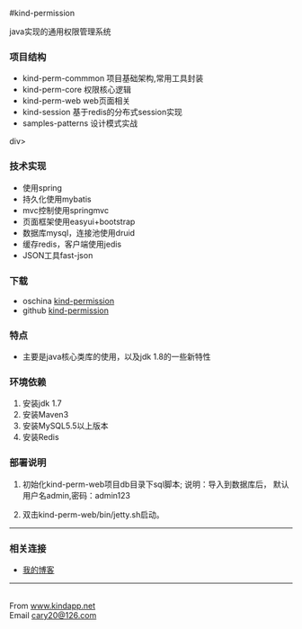 #kind-permission
<div>
    <p>
        java实现的通用权限管理系统
    </p>
</div>

<div>
    <h3>项目结构</h3>
    <ul>
        <li>kind-perm-commmon 项目基础架构,常用工具封装</li>
        <li>kind-perm-core    权限核心逻辑</li>
        <li>kind-perm-web     web页面相关</li>
        <li>kind-session      基于redis的分布式session实现</li>
        <li>samples-patterns  设计模式实战</li>
    </ul>
</div>
div>
    <h3>技术实现</h3>
    <ul>
        <li>使用spring</li>
        <li>持久化使用mybatis</li>
        <li>mvc控制使用springmvc</li>
        <li>页面框架使用easyui+bootstrap</li>
        <li>数据库mysql，连接池使用druid</li>
        <li>缓存redis，客户端使用jedis</li>
        <li>JSON工具fast-json</li>
    </ul>
</div>

<div>
    <h3>下载</h3>
    <ul>
        <li>oschina <a href="https://git.oschina.net/weiguo21/kind-permission.git">kind-permission</a></li>
        <li>github <a href="https://github.com/weiguo21/kind-permission.git">kind-permission</a></li>
    </ul>
</div>

<div>
    <h3>特点</h3>
    <ul>
        <li>主要是java核心类库的使用，以及jdk 1.8的一些新特性</li>
    </ul>
</div>

<div>
    <h3>环境依赖</h3>
    <ol>
        <li>安装jdk 1.7</li>
        <li>安装Maven3</li>
        <li>安装MySQL5.5以上版本</li>
        <li>安装Redis</li>
    </ol>
</div>

<div>
    <h3>部署说明</h3>
    <ol>
        <li>
            <p>初始化kind-perm-web项目db目录下sql脚本;
                说明：导入到数据库后，
                默认用户名admin,密码：admin123
            </p>
        </li>
        <li>双击kind-perm-web/bin/jetty.sh启动。</li>
    </ol>
</div>

<hr/>
<div>
    <h3>相关连接</h3>
    <ul>
        <li><a href="http://www.cnblogs.com/weiguo21">我的博客</a></li>
    </ul>
</div>

<hr/>
<div>
    <br/>
    From <a href="">www.kindapp.net</a>
    <br/>
    Email <a href="mailto:cary20@126.com">cary20@126.com</a>
</div>
